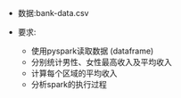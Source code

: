- 数据:bank-data.csv

- 要求:
	- 使用pyspark读取数据 (dataframe)
	- 分别统计男性、女性最高收入及平均收入
	- 计算每个区域的平均收入
	- 分析spark的执行过程